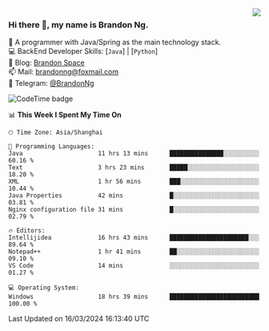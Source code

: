 <img  align="right" src="https://github-readme-stats-brandon0824.vercel.app/api/top-langs/?username=brandon0824&layout=compact">

### Hi there 👋, my name is Brandon Ng.

🌱 A programmer with Java/Spring as the main technology stack.  
💻 BackEnd Developer Skills: [`Java`] | [`Python`]  
📝 Blog: [Brandon Space](https://brandonng.tech)  
📫 Mail: brandonng@foxmail.com  
📰 Telegram: [@BrandonNg](https://t.me/BrandonNg24)  

![CodeTime badge](https://img.shields.io/endpoint?style=flat-square&url=https%3A%2F%2Fapi.codetime.dev%2Fshield%3Fid%3D128%26project%3D%26in%3D604800000)

<!--START_SECTION:waka-->
📊 **This Week I Spent My Time On** 

```text
🕑︎ Time Zone: Asia/Shanghai

💬 Programming Languages: 
Java                     11 hrs 13 mins      ███████████████░░░░░░░░░░   60.16 % 
Text                     3 hrs 23 mins       █████░░░░░░░░░░░░░░░░░░░░   18.20 % 
XML                      1 hr 56 mins        ███░░░░░░░░░░░░░░░░░░░░░░   10.44 % 
Java Properties          42 mins             █░░░░░░░░░░░░░░░░░░░░░░░░   03.81 % 
Nginx configuration file 31 mins             █░░░░░░░░░░░░░░░░░░░░░░░░   02.79 % 

🔥 Editors: 
Intellijidea             16 hrs 43 mins      ██████████████████████░░░   89.64 % 
Notepad++                1 hr 41 mins        ██░░░░░░░░░░░░░░░░░░░░░░░   09.10 % 
VS Code                  14 mins             ░░░░░░░░░░░░░░░░░░░░░░░░░   01.27 % 

💻 Operating System: 
Windows                  18 hrs 39 mins      █████████████████████████   100.00 % 
```


 Last Updated on 16/03/2024 16:13:40 UTC
<!--END_SECTION:waka-->

